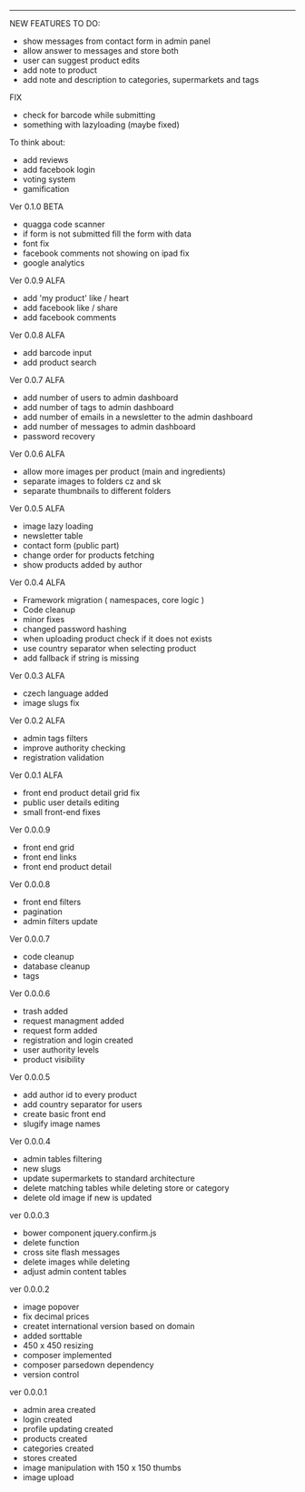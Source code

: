 --------------------------------------
NEW FEATURES TO DO:
- show messages from contact form in admin panel
- allow answer to messages and store both
- user can suggest product edits 
- add note to product
- add note and description to categories, supermarkets and tags

FIX
- check for barcode while submitting
- something with lazyloading (maybe fixed)

To think about: 
- add reviews
- add facebook login
- voting system
- gamification

Ver 0.1.0 BETA
- quagga code scanner
- if form is not submitted fill the form with data
- font fix
- facebook comments not showing on ipad fix
- google analytics

Ver 0.0.9 ALFA
- add 'my product' like / heart
- add facebook like / share 
- add facebook comments

Ver 0.0.8 ALFA
- add barcode input
- add product search

Ver 0.0.7 ALFA
- add number of users to admin dashboard
- add number of tags to admin dashboard
- add number of emails in a newsletter to the admin dashboard
- add number of messages to admin dashboard
- password recovery

Ver 0.0.6 ALFA
- allow more images per product (main and ingredients)
- separate images to folders cz and sk
- separate thumbnails to different folders

Ver 0.0.5 ALFA
- image lazy loading
- newsletter table
- contact form (public part)
- change order for products fetching
- show products added by author

Ver 0.0.4 ALFA
- Framework migration ( namespaces, core logic )
- Code cleanup
- minor fixes
- changed password hashing
- when uploading product check if it does not exists
- use country separator when selecting product
- add fallback if string is missing

Ver 0.0.3 ALFA
- czech language added
- image slugs fix

Ver 0.0.2 ALFA
- admin tags filters
- improve authority checking
- registration validation

Ver 0.0.1 ALFA
- front end product detail grid fix
- public user details editing
- small front-end fixes

Ver 0.0.0.9
- front end grid
- front end links
- front end product detail

Ver 0.0.0.8
- front end filters
- pagination
- admin filters update

Ver 0.0.0.7
- code cleanup
- database cleanup 
- tags

Ver 0.0.0.6
- trash added
- request managment added
- request form added
- registration and login created
- user authority levels
- product visibility

Ver 0.0.0.5 
- add author id to every product
- add country separator for users
- create basic front end
- slugify image names

Ver 0.0.0.4
- admin tables filtering
- new slugs
- update supermarkets to standard architecture
- delete matching tables while deleting store or category
- delete old image if new is updated

ver 0.0.0.3
- bower component jquery.confirm.js
- delete function
- cross site flash messages
- delete images while deleting
- adjust admin content tables

ver 0.0.0.2
- image popover
- fix decimal prices
- createt international version based on domain
- added sorttable
- 450 x 450 resizing
- composer implemented
- composer parsedown dependency
- version control

ver 0.0.0.1
- admin area created
- login created
- profile updating created
- products created
- categories created
- stores created
- image manipulation with 150 x 150 thumbs
- image upload